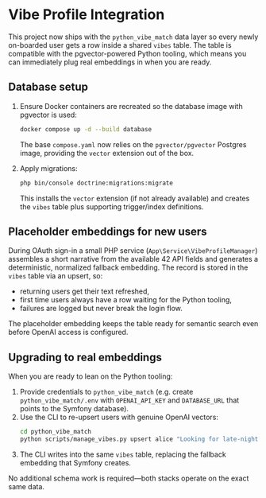 # Vibe Profile Integration

This project now ships with the `python_vibe_match` data layer so every newly on-boarded user gets a row inside a shared `vibes` table. The table is compatible with the pgvector-powered Python tooling, which means you can immediately plug real embeddings in when you are ready.

## Database setup

1. Ensure Docker containers are recreated so the database image with pgvector is used:
   ```bash
   docker compose up -d --build database
   ```
   The base `compose.yaml` now relies on the `pgvector/pgvector` Postgres image, providing the `vector` extension out of the box.

2. Apply migrations:
   ```bash
   php bin/console doctrine:migrations:migrate
   ```
   This installs the `vector` extension (if not already available) and creates the `vibes` table plus supporting trigger/index definitions.

## Placeholder embeddings for new users

During OAuth sign-in a small PHP service (`App\Service\VibeProfileManager`) assembles a short narrative from the available 42 API fields and generates a deterministic, normalized fallback embedding. The record is stored in the `vibes` table via an upsert, so:

- returning users get their text refreshed,
- first time users always have a row waiting for the Python tooling,
- failures are logged but never break the login flow.

The placeholder embedding keeps the table ready for semantic search even before OpenAI access is configured.

## Upgrading to real embeddings

When you are ready to lean on the Python tooling:

1. Provide credentials to `python_vibe_match` (e.g. create `python_vibe_match/.env` with `OPENAI_API_KEY` and `DATABASE_URL` that points to the Symfony database).
2. Use the CLI to re-upsert users with genuine OpenAI vectors:
   ```bash
   cd python_vibe_match
   python scripts/manage_vibes.py upsert alice "Looking for late-night pair programming partners"
   ```
3. The CLI writes into the same `vibes` table, replacing the fallback embedding that Symfony creates.

No additional schema work is required—both stacks operate on the exact same data.

